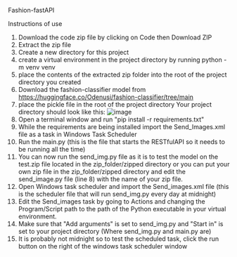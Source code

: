 Fashion-fastAPI

Instructions of use
1. Download the code zip file by clicking on Code then Download ZIP
2. Extract the zip file
3. Create a new directory for this project
4. create a virtual environment in the project directory by running python -m venv venv
5. place the contents of the extracted zip folder into the root of the project directory you created 
6. Download the fashion-classifier model from https://huggingface.co/Odenusi/fashion-classifier/tree/main
7. place the pickle file in the root of the project directory
   Your project directory should look like this: ![image](https://github.com/Odenusi/fashion-fastAPI/assets/126173522/cba3a948-9744-437a-945e-10b05f2fdb3c)
8. Open a terminal window and run "pip install -r requirements.txt"
9. While the requirements are being installed import the Send_Images.xml file as a task in Windows Task Scheduler
10. Run the main.py (this is the file that starts the RESTfulAPI so it needs to be running all the time)
11. You can now run the send_img.py file as it is to test the model on the test.zip file located in the zip_folder/zipped directory or you can put your own zip file in the zip_folder/zipped directory and edit the send_image.py file (line 8) with the name of your zip file.
12. Open Windows task scheduler and import the Send_images.xml file (this is the scheduler file that will run send_img.py every day at midnight)
13. Edit the Send_images task by going to Actions and changing the Program/Script path to the path of the Python executable in your virtual environment.
14. Make sure that "Add arguments" is set to send_img.py and "Start in" is set to your project directory (Where send_img.py and main.py are)
15. It is probably not midnight so to test the scheduled task, click the run button on the right of the windows task scheduler window

